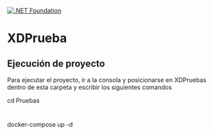 [![.NET Foundation](https://img.shields.io/badge/.NET%20Foundation-blueviolet.svg)](https://www.dotnetfoundation.org/)

XDPrueba
============

## Ejecución de proyecto

Para ejecutar el proyecto, ir a la consola y posicionarse en XDPruebas dentro de esta carpeta y escribir los siguientes comandos

cd Pruebas
#
docker-compose up -d